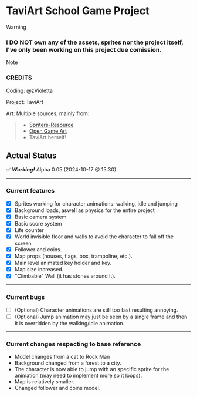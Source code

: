 # TaviArt School Game Project

> [!WARNING]
> ### I DO NOT own any of the assets, sprites nor the project itself, I've only been working on this project due comission.

> [!NOTE]
> ### CREDITS
> Coding: @zVioletta
> 
> Project: TaviArt
> 
> Art: Multiple sources, mainly from:
>> * [Spriters-Resource](https://www.spriters-resource.com/)
>> * [Open Game Art](https://opengameart.org/)
>> * TaviArt herself!

## Actual Status

:white_check_mark: ***Working!*** Alpha 0.05 (2024-10-17 @ 15:30)

***

### Current features

* [X] Sprites working for character animations: walking, idle and jumping
* [X] Background loads, aswell as physics for the entire project
* [X] Basic camera system
* [X] Basic score system
* [X] Life counter
* [X] World invisible floor and walls to avoid the character to fall off the screen
* [X] Follower and coins.
* [X] Map props (houses, flags, box, trampoline, etc.).
* [X] Main level animated key holder and key.
* [X] Map size increased.
* [X] "Climbable" Wall (it has stones around it).

***

### Current bugs

* [ ] \(Optional) Character animations are still too fast resulting annoying.
* [ ] \(Optional) Jump animation may just be seen by a single frame and then it is overridden by the walking/idle animation.

***

### Current changes respecting to base reference

* Model changes from a cat to Rock Man
* Background changed from a forest to a city.
* The character is now able to jump with an specific sprite for the animation (may need to implement more so it loops).
* Map is relatively smaller. 
* Changed follower and coins model.
